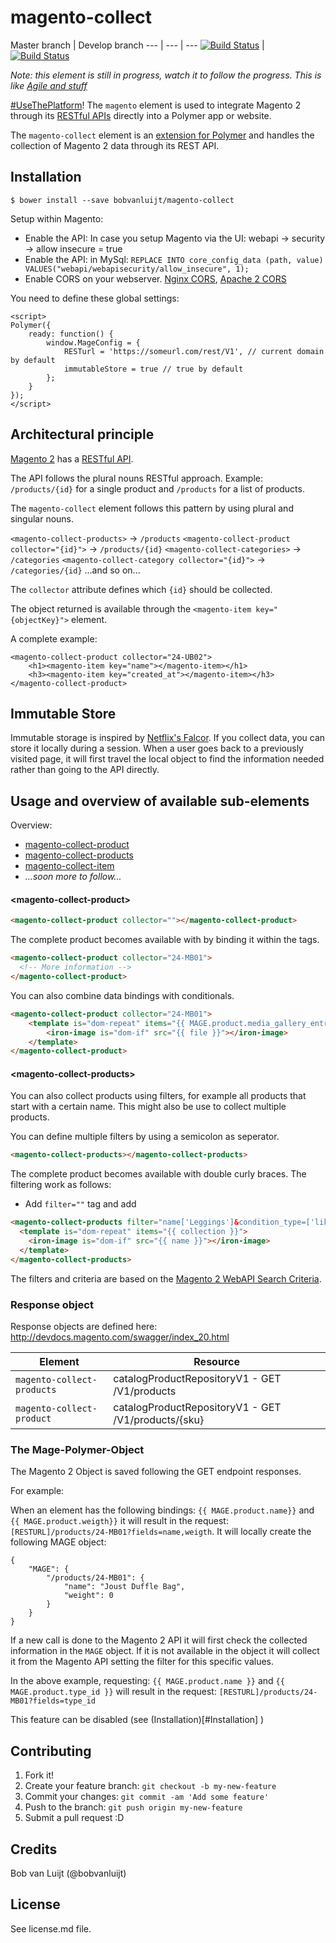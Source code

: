 # magento-collect

Master branch | Develop branch
--- | --- | ---
[![Build Status](https://travis-ci.org/bobvanluijt/magento-collect.svg?branch=master)](https://travis-ci.org/bobvanluijt/magento-collect) | [![Build Status](https://travis-ci.org/bobvanluijt/magento-collect.svg?branch=develop)](https://travis-ci.org/bobvanluijt/magento-collect)

_Note: this element is still in progress, watch it to follow the progress. This is like [Agile and stuff](https://media.makeameme.org/created/agile-quotmindsetquot.jpg)_

[#UseThePlatform](https://twitter.com/hashtag/usetheplatform)! The `magento` element is used to integrate Magento 2 through its [RESTful APIs](http://devdocs.magento.com/guides/v2.0/get-started/bk-get-started-api.html) directly into a Polymer app or website.

The `magento-collect` element is an [extension for Polymer](https://elements.polymer-project.org) and handles the collection of Magento 2 data through its REST API.

## Installation

`$ bower install --save bobvanluijt/magento-collect`

Setup within Magento:
- Enable the API: In case you setup Magento via the UI: webapi -> security -> allow insecure = true
- Enable the API: in MySql: `REPLACE INTO core_config_data (path, value) VALUES("webapi/webapisecurity/allow_insecure", 1);`
- Enable CORS on your webserver. [Nginx CORS](http://enable-cors.org/server_nginx.html), [Apache 2 CORS](http://enable-cors.org/server_apache.html)

You need to define these global settings:

```
<script>
Polymer({
	ready: function() {
		window.MageConfig = {
			RESTurl = 'https://someurl.com/rest/V1', // current domain by default
			immutableStore = true // true by default
		};
	}
});
</script>
```

## Architectural principle

[Magento 2](https://github.com/magento/magento2) has a [RESTful API](http://devdocs.magento.com/guides/v2.0/rest/bk-rest.html).

The API follows the plural nouns RESTful approach. Example: `/products/{id}` for a single product and `/products` for a list of products.

The `magento-collect` element follows this pattern by using plural and singular nouns.

`<magento-collect-products>` -> `/products`
`<magento-collect-product collector="{id}">` -> `/products/{id}`
`<magento-collect-categories>` -> `/categories`
`<magento-collect-category collector="{id}">` -> `/categories/{id}`
...and so on...

The `collector` attribute defines which `{id}` should be collected.

The object returned is available through the `<magento-item key="{objectKey}">` element.

A complete example:

```
<magento-collect-product collector="24-UB02">
	<h1><magento-item key="name"></magento-item></h1>
	<h3><magento-item key="created_at"></magento-item></h3>
</magento-collect-product>
```

## Immutable Store

Immutable storage is inspired by [Netflix's Falcor](https://github.com/Netflix/falcor). If you collect data, you can store it locally during a session. When a user goes back to a previously visited page, it will first travel the local object to find the information needed rather than going to the API directly.

## Usage and overview of available sub-elements

Overview:
- [magento-collect-product](#magento-collect-product)
- [magento-collect-products](#magento-collect-products)
- [magento-collect-item](#magento-collect-item)
- _...soon more to follow..._

#### &lt;magento-collect-product&gt;

```html
<magento-collect-product collector=""></magento-collect-product>
```

The complete product becomes available with by binding it within the tags. 

```html
<magento-collect-product collector="24-MB01">
  <!-- More information -->
</magento-collect-product>
```

You can also combine data bindings with conditionals.

```html
<magento-collect-product collector="24-MB01">
	<template is="dom-repeat" items="{{ MAGE.product.media_gallery_entries.item }}">
		<iron-image is="dom-if" src="{{ file }}"></iron-image>
	</template>
</magento-collect-product>
```

#### &lt;magento-collect-products&gt;

You can also collect products using filters, for example all products that start with a certain name. This might also be use to collect multiple products.

You can define multiple filters by using a semicolon as seperator.

```html
<magento-collect-products></magento-collect-products>
```

The complete product becomes available with double curly braces. The filtering work as follows:
- Add `filter=""` tag and add 

```html
<magento-collect-products filter="name['Leggings']&condition_type=['like'];name['Parachute']&condition_type=['like'];">
  <template is="dom-repeat" items="{{ collection }}">
    <iron-image is="dom-if" src="{{ name }}"></iron-image>
  </template>
</magento-collect-products>
```

The filters and criteria are based on the [Magento 2 WebAPI Search Criteria](http://devdocs.magento.com/guides/v2.1/howdoi/webapi/search-criteria.html).

### Response object

Response objects are defined here: http://devdocs.magento.com/swagger/index_20.html

| Element | Resource |
| ---------------------------|-----------------------------------------------------|
| `magento-collect-products` | catalogProductRepositoryV1 - GET /V1/products       |
| `magento-collect-product`  | catalogProductRepositoryV1 - GET /V1/products/{sku} |

### The Mage-Polymer-Object

The Magento 2 Object is saved following the GET endpoint responses.

For example:

When an element has the following bindings: `{{ MAGE.product.name}}` and `{{ MAGE.product.weigth}}` it will result in the request: `[RESTURL]/products/24-MB01?fields=name,weigth`. It will locally create the following MAGE object:

```
{
	"MAGE": {
		"/products/24-MB01": {
			"name": "Joust Duffle Bag",
			"weight": 0
		}
	}
}
```

If a new call is done to the Magento 2 API it will first check the collected information in the `MAGE` object. If it is not available in the object it will collect it from the Magento API setting the filter for this specific values.

In the above example, requesting: `{{ MAGE.product.name }}` and `{{ MAGE.product.type_id }}` will result in the request: `[RESTURL]/products/24-MB01?fields=type_id`

This feature can be disabled (see (Installation)[#Installation] )

## Contributing

1. Fork it!
2. Create your feature branch: `git checkout -b my-new-feature`
3. Commit your changes: `git commit -am 'Add some feature'`
4. Push to the branch: `git push origin my-new-feature`
5. Submit a pull request :D

## Credits

Bob van Luijt (@bobvanluijt)

## License

See license.md file.
